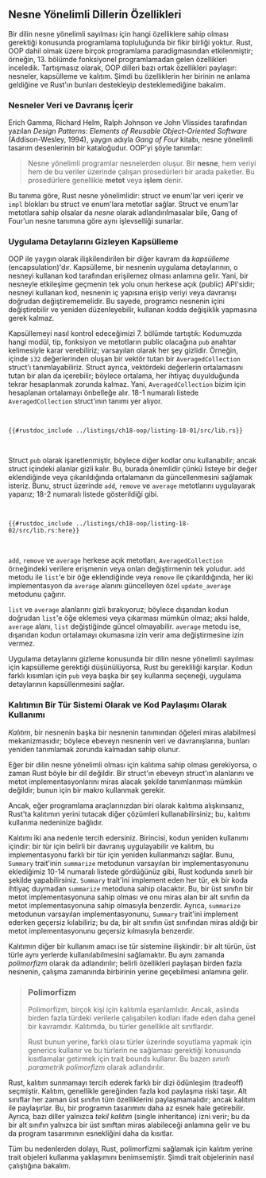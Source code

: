 ## Nesne Yönelimli Dillerin Özellikleri

Bir dilin nesne yönelimli sayılması için hangi özelliklere sahip olması gerektiği konusunda programlama topluluğunda bir fikir birliği yoktur. Rust, OOP dahil olmak üzere birçok programlama paradigmasından etkilenmiştir; örneğin, 13. bölümde fonksiyonel programlamadan gelen özellikleri inceledik. Tartışmasız olarak, OOP dilleri bazı ortak özellikleri paylaşır: nesneler, kapsülleme ve kalıtım. Şimdi bu özelliklerin her birinin ne anlama geldiğine ve Rust'ın bunları destekleyip desteklemediğine bakalım.

### Nesneler Veri ve Davranış İçerir

Erich Gamma, Richard Helm, Ralph Johnson ve John Vlissides tarafından yazılan _Design Patterns: Elements of Reusable Object-Oriented Software_ (Addison-Wesley, 1994), yaygın adıyla _Gang of Four_ kitabı, nesne yönelimli tasarım desenlerinin bir kataloğudur. OOP'yi şöyle tanımlar:

> Nesne yönelimli programlar nesnelerden oluşur. Bir **nesne**, hem veriyi hem de bu veriler üzerinde çalışan prosedürleri bir arada paketler. Bu prosedürlere genellikle **metot** veya **işlem** denir.

Bu tanıma göre, Rust nesne yönelimlidir: struct ve enum'lar veri içerir ve `impl` blokları bu struct ve enum'lara metotlar sağlar. Struct ve enum'lar metotlara sahip olsalar da _nesne_ olarak adlandırılmasalar bile, Gang of Four'un nesne tanımına göre aynı işlevselliği sunarlar.

### Uygulama Detaylarını Gizleyen Kapsülleme

OOP ile yaygın olarak ilişkilendirilen bir diğer kavram da _kapsülleme_ (encapsulation)'dır. Kapsülleme, bir nesnenin uygulama detaylarının, o nesneyi kullanan kod tarafından erişilemez olması anlamına gelir. Yani, bir nesneyle etkileşime geçmenin tek yolu onun herkese açık (public) API'sidir; nesneyi kullanan kod, nesnenin iç yapısına erişip veriyi veya davranışı doğrudan değiştirememelidir. Bu sayede, programcı nesnenin içini değiştirebilir ve yeniden düzenleyebilir, kullanan kodda değişiklik yapmasına gerek kalmaz.

Kapsüllemeyi nasıl kontrol edeceğimizi 7. bölümde tartıştık: Kodumuzda hangi modül, tip, fonksiyon ve metotların public olacağına `pub` anahtar kelimesiyle karar verebiliriz; varsayılan olarak her şey gizlidir. Örneğin, içinde `i32` değerlerinden oluşan bir vektör tutan bir `AveragedCollection` struct'ı tanımlayabiliriz. Struct ayrıca, vektördeki değerlerin ortalamasını tutan bir alan da içerebilir; böylece ortalama, her ihtiyaç duyulduğunda tekrar hesaplanmak zorunda kalmaz. Yani, `AveragedCollection` bizim için hesaplanan ortalamayı önbelleğe alır. 18-1 numaralı listede `AveragedCollection` struct'ının tanımı yer alıyor.

<Listing number="18-1" file-name="src/lib.rs" caption="Bir tamsayı listesini ve listedeki öğelerin ortalamasını tutan `AveragedCollection` struct'ı">

```rust,noplayground
{{#rustdoc_include ../listings/ch18-oop/listing-18-01/src/lib.rs}}
```

</Listing>

Struct `pub` olarak işaretlenmiştir, böylece diğer kodlar onu kullanabilir; ancak struct içindeki alanlar gizli kalır. Bu, burada önemlidir çünkü listeye bir değer eklendiğinde veya çıkarıldığında ortalamanın da güncellenmesini sağlamak isteriz. Bunu, struct üzerinde `add`, `remove` ve `average` metotlarını uygulayarak yaparız; 18-2 numaralı listede gösterildiği gibi.

<Listing number="18-2" file-name="src/lib.rs" caption="`AveragedCollection` üzerinde `add`, `remove` ve `average` herkese açık metotlarının implementasyonları">

```rust,noplayground
{{#rustdoc_include ../listings/ch18-oop/listing-18-02/src/lib.rs:here}}
```

</Listing>

`add`, `remove` ve `average` herkese açık metotları, `AveragedCollection` örneğindeki verilere erişmenin veya onları değiştirmenin tek yoludur. `add` metodu ile `list`'e bir öğe eklendiğinde veya `remove` ile çıkarıldığında, her iki implementasyon da `average` alanını güncelleyen özel `update_average` metodunu çağırır.

`list` ve `average` alanlarını gizli bırakıyoruz; böylece dışarıdan kodun doğrudan `list`'e öğe eklemesi veya çıkarması mümkün olmaz; aksi halde, `average` alanı, `list` değiştiğinde güncel olmayabilir. `average` metodu ise, dışarıdan kodun ortalamayı okumasına izin verir ama değiştirmesine izin vermez.

Uygulama detaylarını gizleme konusunda bir dilin nesne yönelimli sayılması için kapsülleme gerektiği düşünülüyorsa, Rust bu gerekliliği karşılar. Kodun farklı kısımları için `pub` veya başka bir şey kullanma seçeneği, uygulama detaylarının kapsüllenmesini sağlar.

### Kalıtımın Bir Tür Sistemi Olarak ve Kod Paylaşımı Olarak Kullanımı

_Kalıtım_, bir nesnenin başka bir nesnenin tanımından öğeleri miras alabilmesi mekanizmasıdır; böylece ebeveyn nesnenin veri ve davranışlarına, bunları yeniden tanımlamak zorunda kalmadan sahip olunur.

Eğer bir dilin nesne yönelimli olması için kalıtıma sahip olması gerekiyorsa, o zaman Rust böyle bir dil değildir. Bir struct'ın ebeveyn struct'ın alanlarını ve metot implementasyonlarını miras alacak şekilde tanımlanması mümkün değildir; bunun için bir makro kullanmak gerekir.

Ancak, eğer programlama araçlarınızdan biri olarak kalıtıma alışkınsanız, Rust'ta kalıtımın yerini tutacak diğer çözümleri kullanabilirsiniz; bu, kalıtımı kullanma nedeninize bağlıdır.

Kalıtımı iki ana nedenle tercih edersiniz. Birincisi, kodun yeniden kullanımı içindir: bir tür için belirli bir davranış uygulayabilir ve kalıtım, bu implementasyonu farklı bir tür için yeniden kullanmanızı sağlar. Bunu, `Summary` trait'inin `summarize` metodunun varsayılan bir implementasyonunu eklediğimiz 10-14 numaralı listede gördüğünüz gibi, Rust kodunda sınırlı bir şekilde yapabilirsiniz. `Summary` trait'ini implement eden her tür, ek bir koda ihtiyaç duymadan `summarize` metoduna sahip olacaktır. Bu, bir üst sınıfın bir metot implementasyonuna sahip olması ve onu miras alan bir alt sınıfın da metot implementasyonuna sahip olmasıyla benzerdir. Ayrıca, `summarize` metodunun varsayılan implementasyonunu, `Summary` trait'ini implement ederken geçersiz kılabiliriz; bu da, bir alt sınıfın üst sınıfından miras aldığı bir metot implementasyonunu geçersiz kılmasıyla benzerdir.

Kalıtımın diğer bir kullanım amacı ise tür sistemine ilişkindir: bir alt türün, üst türle aynı yerlerde kullanılabilmesini sağlamaktır. Bu aynı zamanda _polimorfizm_ olarak da adlandırılır; belirli özellikleri paylaşan birden fazla nesnenin, çalışma zamanında birbirinin yerine geçebilmesi anlamına gelir.

> ### Polimorfizm
>
> Polimorfizm, birçok kişi için kalıtımla eşanlamlıdır. Ancak, aslında birden fazla türdeki verilerle çalışabilen kodları ifade eden daha genel bir kavramdır. Kalıtımda, bu türler genellikle alt sınıflardır.
>
> Rust bunun yerine, farklı olası türler üzerinde soyutlama yapmak için generics kullanır ve bu türlerin ne sağlaması gerektiği konusunda kısıtlamalar getirmek için trait bounds kullanır. Bu bazen _sınırlı parametrik polimorfizm_ olarak adlandırılır.

Rust, kalıtım sunmamayı tercih ederek farklı bir dizi ödünleşim (tradeoff) seçmiştir. Kalıtım, genellikle gereğinden fazla kod paylaşma riski taşır. Alt sınıflar her zaman üst sınıfın tüm özelliklerini paylaşmamalıdır; ancak kalıtım ile paylaşırlar. Bu, bir programın tasarımını daha az esnek hale getirebilir. Ayrıca, bazı diller yalnızca _tekil kalıtım_ (single inheritance) izni verir; bu da bir alt sınıfın yalnızca bir üst sınıftan miras alabileceği anlamına gelir ve bu da program tasarımının esnekliğini daha da kısıtlar.

Tüm bu nedenlerden dolayı, Rust, polimorfizmi sağlamak için kalıtım yerine trait objeleri kullanma yaklaşımını benimsemiştir. Şimdi trait objelerinin nasıl çalıştığına bakalım.
